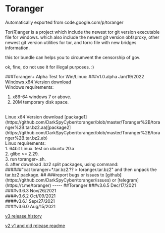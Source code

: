 # Toranger
Automatically exported from code.google.com/p/toranger

Tor(R)anger is a project which include the newest tor git version executable file for windows. which also include the newest git version obfsproxy, other newest git version utilities for tor, and torrc file with new bridges information.

this tor bundle can helps you to circumvent the censorship of gov.

ok, fine, do not use it for illegal purposes. :)

###Toranger+ Alpha Test for Win/Linux:
###v1.0.alpha Jan/19/2022
[Windows x64 Version download](https://github.com/DarkSpyCyber/toranger/blob/master/Toranger%2B/toranger%2B.7z)
<br>
Windows requirements:<br>
1. x86-64 windows 7 or above.<br>
2. 20M temporary disk space.<br>
<br>
Linux x64 Version download [package1](https://github.com/DarkSpyCyber/toranger/blob/master/Toranger%2B/toranger%2B.tar.bz2.aa)[package2](https://github.com/DarkSpyCyber/toranger/blob/master/Toranger%2B/toranger%2B.tar.bz2.ab)
<br>
Linux requirements:<br>
1. 64bit Linux. test on ubuntu 20.x <br>
2. glibc >= 2.29.<br>
3. run toranger+.sh.<br>
4. after download .bz2 split packages, using command:<br>
######"cat toranger+*.tar.bz2.?? > toranger.tar.bz2"
and then unpack the tar.bz2 package.
##
###report bugs or issues to [github](https://github.com/DarkSpyCyber/toranger/issues) or [telegram](https://t.me/toranger)
-----
##Toranger
###v3.6.5      Dec/17/2021<br>
####v3.6.3      Nov/26/2021<br>
####v3.6.2      Oct/09/2021<br>
####v3.6.1      Sep/27/2021<br>
####v3.6.0      Aug/15/2021<br>

[v3 release history](https://github.com/DarkSpyCyber/toranger/blob/master/v3/README.md)

[v2 v1 and old release readme](https://github.com/DarkSpyCyber/toranger/blob/master/old_releases/README.md)
